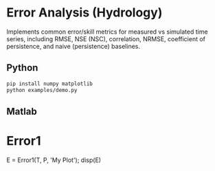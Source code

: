 # Error Analysis (Hydrology)

Implements common error/skill metrics for measured vs simulated time series,
including RMSE, NSE (NSC), correlation, NRMSE, coefficient of persistence, and naive (persistence) baselines.

## Python
```bash
pip install numpy matplotlib
python examples/demo.py

```

## Matlab   
# Error1
E = Error1(T, P, 'My Plot'); 
disp(E)
